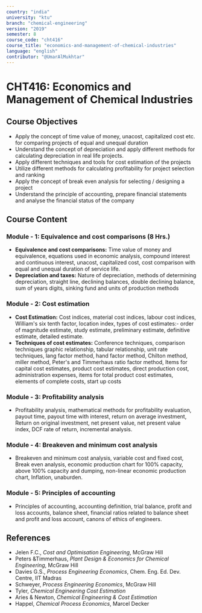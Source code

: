 ```yaml
---
country: "india"
university: "ktu"
branch: "chemical-engineering"
version: "2019"
semester: 8
course_code: "cht416"
course_title: "economics-and-management-of-chemical-industries"
language: "english"
contributor: "@UmarAlMukhtar"
---
```


# CHT416: Economics and Management of Chemical Industries

## Course Objectives

- Apply the concept of time value of money, unacost, capitalized cost etc. for comparing projects of equal and unequal duration
- Understand the concept of depreciation and apply different methods for calculating depreciation in real life projects.
- Apply different techniques and tools for cost estimation of the projects
- Utilize different methods for calculating profitability for project selection and ranking
- Apply the concept of break even analysis for selecting / designing a project
- Understand the principle of accounting, prepare financial statements and analyse the financial status of the company

## Course Content

### Module - 1: Equivalence and cost comparisons (8 Hrs.)

- **Equivalence and cost comparisons:** Time value of money and equivalence, equations used in economic analysis, compound interest and continuous interest, unacost, capitalized cost, cost comparison with equal and unequal duration of service life.
- **Depreciation and taxes:** Nature of depreciation, methods of determining depreciation, straight line, declining balances, double declining balance, sum of years digits, sinking fund and units of production methods

### Module - 2: Cost estimation

- **Cost Estimation:** Cost indices, material cost indices, labour cost indices, William's six tenth factor, location index, types of cost estimates:- order of magnitude estimate, study estimate, preliminary estimate, definitive estimate, detailed estimate.
- **Techniques of cost estimates:** Conference techniques, comparison techniques graphic relationship, tabular relationship, unit rate techniques, lang factor method, hand factor method, Chilton method, miller method, Peter's and Timmerhaus ratio factor method, Items for capital cost estimates, product cost estimates, direct production cost, administration expenses, items for total product cost estimates, elements of complete costs, start up costs

### Module - 3: Profitability analysis

- Profitability analysis, mathematical methods for profitability evaluation, payout time, payout time with interest, return on average investment, Return on original investment, net present value, net present value index, DCF rate of return, incremental analysis.

### Module - 4: Breakeven and minimum cost analysis

- Breakeven and minimum cost analysis, variable cost and fixed cost, Break even analysis, economic production chart for 100% capacity, above 100% capacity and dumping, non-linear economic production chart, Inflation, unaburden.

### Module - 5: Principles of accounting

- Principles of accounting, accounting definition, trial balance, profit and loss accounts, balance sheet, financial ratios related to balance sheet and profit and loss account, canons of ethics of engineers.

## References

- Jelen F.C., _Cost and Optimisation Engineering_, McGraw Hill
- Peters &Timmerhaus, _Plant Design & Economics for Chemical Engineering_, McGraw Hill
- Davies G.S., _Process Engineering Economics_, Chem. Eng. Ed. Dev. Centre, IIT Madras
- Schweyer, _Process Engineering Economics_, McGraw Hill
- Tyler, _Chemical Engineering Cost Estimation_
- Aries & Newton, _Chemical Engineering & Cost Estimation_
- Happel, _Chemical Process Economics_, Marcel Decker
